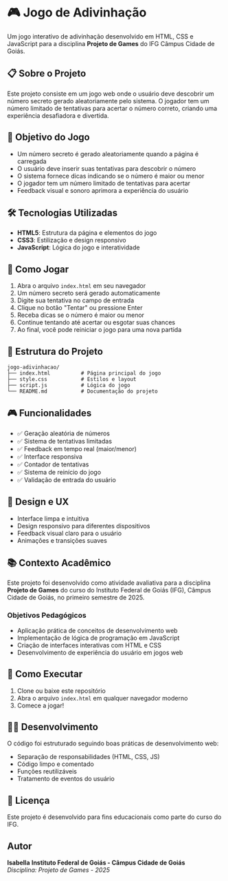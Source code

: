 # 🎮 Jogo de Adivinhação

Um jogo interativo de adivinhação desenvolvido em HTML, CSS e JavaScript para a disciplina **Projeto de Games** do IFG Câmpus Cidade de Goiás.

## 📋 Sobre o Projeto

Este projeto consiste em um jogo web onde o usuário deve descobrir um número secreto gerado aleatoriamente pelo sistema. O jogador tem um número limitado de tentativas para acertar o número correto, criando uma experiência desafiadora e divertida.

## 🎯 Objetivo do Jogo

- Um número secreto é gerado aleatoriamente quando a página é carregada
- O usuário deve inserir suas tentativas para descobrir o número
- O sistema fornece dicas indicando se o número é maior ou menor
- O jogador tem um número limitado de tentativas para acertar
- Feedback visual e sonoro aprimora a experiência do usuário

## 🛠️ Tecnologias Utilizadas

- **HTML5**: Estrutura da página e elementos do jogo
- **CSS3**: Estilização e design responsivo
- **JavaScript**: Lógica do jogo e interatividade

## 🚀 Como Jogar

1. Abra o arquivo `index.html` em seu navegador
2. Um número secreto será gerado automaticamente
3. Digite sua tentativa no campo de entrada
4. Clique no botão "Tentar" ou pressione Enter
5. Receba dicas se o número é maior ou menor
6. Continue tentando até acertar ou esgotar suas chances
7. Ao final, você pode reiniciar o jogo para uma nova partida

## 📁 Estrutura do Projeto

```
jogo-adivinhacao/
├── index.html          # Página principal do jogo
├── style.css           # Estilos e layout
├── script.js           # Lógica do jogo
└── README.md           # Documentação do projeto
```

## 🎮 Funcionalidades

- ✅ Geração aleatória de números
- ✅ Sistema de tentativas limitadas
- ✅ Feedback em tempo real (maior/menor)
- ✅ Interface responsiva
- ✅ Contador de tentativas
- ✅ Sistema de reinício do jogo
- ✅ Validação de entrada do usuário

## 🎨 Design e UX

- Interface limpa e intuitiva
- Design responsivo para diferentes dispositivos
- Feedback visual claro para o usuário
- Animações e transições suaves

## 📚 Contexto Acadêmico

Este projeto foi desenvolvido como atividade avaliativa para a disciplina **Projeto de Games** do curso do Instituto Federal de Goiás (IFG), Câmpus Cidade de Goiás, no primeiro semestre de 2025.

### Objetivos Pedagógicos

- Aplicação prática de conceitos de desenvolvimento web
- Implementação de lógica de programação em JavaScript
- Criação de interfaces interativas com HTML e CSS
- Desenvolvimento de experiência do usuário em jogos web

## 🔧 Como Executar

1. Clone ou baixe este repositório
2. Abra o arquivo `index.html` em qualquer navegador moderno
3. Comece a jogar!

## 👨‍💻 Desenvolvimento

O código foi estruturado seguindo boas práticas de desenvolvimento web:

- Separação de responsabilidades (HTML, CSS, JS)
- Código limpo e comentado
- Funções reutilizáveis
- Tratamento de eventos do usuário

## 📝 Licença

Este projeto é desenvolvido para fins educacionais como parte do curso do IFG.

## Autor

**Isabella**
**Instituto Federal de Goiás - Câmpus Cidade de Goiás**  
*Disciplina: Projeto de Games - 2025*
